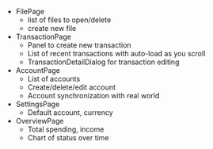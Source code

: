 - FilePage
    - list of files to open/delete
    - create new file
- TransactionPage
    - Panel to create new transaction
    - List of recent transactions with auto-load as you scroll
    - TransactionDetailDialog for transaction editing
- AccountPage
    - List of accounts
    - Create/delete/edit account
    - Account synchronization with real world
- SettingsPage
    - Default account, currency
- OverviewPage
    - Total spending, income
    - Chart of status over time